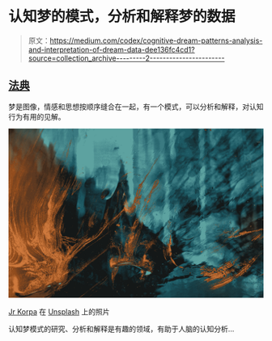 # 认知梦的模式，分析和解释梦的数据

> 原文：<https://medium.com/codex/cognitive-dream-patterns-analysis-and-interpretation-of-dream-data-dee136fc4cd1?source=collection_archive---------2----------------------->

## [法典](http://medium.com/codex)

梦是图像，情感和思想按顺序缝合在一起，有一个模式，可以分析和解释，对认知行为有用的见解。

![](img/2d427d6b3bf15e3f4706e84af83bdf80.png)

[Jr Korpa](https://unsplash.com/@korpa?utm_source=medium&utm_medium=referral) 在 [Unsplash](https://unsplash.com?utm_source=medium&utm_medium=referral) 上的照片

认知梦模式的研究、分析和解释是有趣的领域，有助于人脑的认知分析…